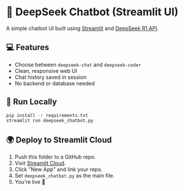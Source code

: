 # 🤖 DeepSeek Chatbot (Streamlit UI)

A simple chatbot UI built using [Streamlit](https://streamlit.io) and [DeepSeek R1 API](https://deepseek.com/).

## 💻 Features

- Choose between `deepseek-chat` and `deepseek-coder`
- Clean, responsive web UI
- Chat history saved in session
- No backend or database needed

## 🚀 Run Locally

```bash
pip install -r requirements.txt
streamlit run deepseek_chatbot.py
```

## 🌍 Deploy to Streamlit Cloud

1. Push this folder to a GitHub repo.
2. Visit [Streamlit Cloud](https://streamlit.io/cloud).
3. Click "New App" and link your repo.
4. Set `deepseek_chatbot.py` as the main file.
5. You're live 🎉
